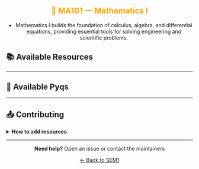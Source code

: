 <div align="center" style="color:orange">

## 📘 MA101 — Mathematics I

</div>

<div align="center">

- Mathematics I builds the foundation of calculus, algebra, and differential equations, providing essential tools for solving engineering and scientific problems.

</div>

## 📚 Available Resources

<div align="center">

<PDFViewer :resources="[
  { name: 'Laplace transform-1', fileId: '1jjXXcaDShLhjeI1A5NePl5QDTVpNnN9O' },
  { name: 'Mathematics Complex Number', fileId: '1V3Qa4Fmm02I8fOPigu45u65rOyR-onA7' },
  { name: 'Mathematics Notes I - Sequence and Series, Asymptotes', fileId: '1ZuhZXHluTkh71oogbI0BMft6zuXxTCBF' },
  { name: 'Mathematics Notes II - Successive Derivatives', fileId: '1LDYHtEhK0dQjiuWQzU31BliUBX2F1POd' },
  { name: 'Mathematics Notes III - Center and Circle of Curvature, Beta and Gamma Function', fileId: '1js8vodg5T7cUbLU5dwc5j13wm3pYJjYh' },
  { name: 'Mathematics Notes IV - Exact Differential Equations', fileId: '1ZkLZ81tUDD7N7jOkAd9mMsjCeUU5d-cs' },
  { name: 'Mathematics', fileId: '1umfbif5nAwHd9PKd41D8i0K8GlPPQhRO' },
  { name: 'Advanced Engineering Mathematics - Erwin Kreyszig', fileId: '1ausVcWPHFNY4kVwBz2xOrC470reD-xwa' },
  { name: 'Circle Of Curvature Asymptotes tutorial', fileId: '1WWLKsAOD6rTSNVJnrHM7ykFUzS65zLC7' },
  { name: 'complex_r', fileId: '1KpBzC15dSld8JFkdH6WPY_gDvFzwWeiP' },
  { name: 'Maths Notes', fileId: '1KrmX3beN5HvYiy7-hi2VG8eaOrNb-zK8' },
  { name: 'numerical', fileId: '1hbPPn0mVx5XIFjRn1W2S1onTtEWg5kQw' }
]" />

</div>

---

## 📑 Available Pyqs

<div align="center">

</div>

---

## 📤 Contributing

<details>
<summary><b>How to add resources</b></summary>

### Option A: Upload PDFs

```
CE102/
├── CE102_Mid_2024.pdf
├── CE102_End_2023.pdf
└── CE102_Notes_TopicX.pdf
```

### Option B: Add Drive Links (Recommended)

Add your Google Drive share link to the table above following the existing format.

**📝 Naming Convention**

- For exams: `CE102_Mid_YYYY.pdf` or `CE102_End_YYYY.pdf`
- For notes: `CE102_Lecture#_Topic.pdf`
- For assignments: `CE102_Assignment#_YYYY.pdf`

> 💡 **Important:** Only add files you have permission to share

</details>

---

<div align="center">

**Need help?** Open an issue or contact the maintainers

[← Back to SEM1](../)

</div>
